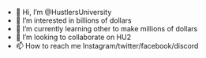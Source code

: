 - 👋 Hi, I’m @HustlersUniversity
- 👀 I’m interested in billions of dollars
- 🌱 I’m currently learning other to make millions of dollars
- 💞️ I’m looking to collaborate on HU2
- 📫 How to reach me Instagram/twitter/facebook/discord

<!---
HustlersUniversity/HustlersUniversity is a ✨ special ✨ repository because its `README.md` (this file) appears on your GitHub profile.
You can click the Preview link to take a look at your changes.
--->
